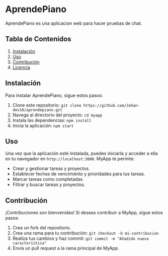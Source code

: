 # AprendePiano

AprendePiano es una aplicacion web para hacer pruebas de chat.

## Tabla de Contenidos
1. [Instalación](#instalación)
2. [Uso](#uso)
3. [Contribución](#contribución)
4. [Licencia](#licencia)

## Instalación

Para instalar AprendePiano, sigue estos pasos:

1. Clone este repositorio: `git clone https://github.com/Johan-dev16/aprendepiano.git`
2. Navega al directorio del proyecto: `cd myapp`
3. Instala las dependencias: `npm install`
4. Inicia la aplicación: `npm start`

## Uso

Una vez que la aplicación esté instalada, puedes iniciarla y acceder a ella en tu navegador en `http://localhost:3000`. MyApp te permite:

- Crear y gestionar tareas y proyectos.
- Establecer fechas de vencimiento y prioridades para tus tareas.
- Marcar tareas como completadas.
- Filtrar y buscar tareas y proyectos.


## Contribución

¡Contribuciones son bienvenidas! Si deseas contribuir a MyApp, sigue estos pasos:

1. Crea un fork del repositorio.
2. Crea una rama para tu contribución: `git checkout -b mi-contribucion`
3. Realiza tus cambios y haz commit: `git commit -m "Añadido nueva característica"`
4. Envía un pull request a la rama principal de MyApp.


